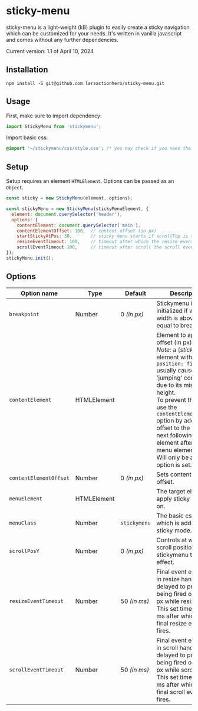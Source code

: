 # sticky-menu
sticky-menu is a light-weight (kB) plugin to easily create a sticky navigation which can be customized for your needs.
It's written in vanilla javascript and comes without any further dependencies. 

Current version: 1.1 of April 10, 2024

## Installation
```npm
npm install -S git@github.com:larsactionhero/sticky-menu.git
```

## Usage
First, make sure to import dependency:
```javascript
import StickyMenu from 'stickymenu';
```

Import basic css:
```css
@import '~/stickymenu/css/style.css'; /* you may check if you need the tilde (~) alias for /node_modules folder */
```

## Setup
Setup requires an element `HTMLElement`.
Options can be passed as an `Object`.
```javascript
const sticky = new StickyMenu(element, options);
```

```javascript
const stickyMenu = new StickyMenu(stickyMenuElement, {
  element: document.querySelector('header'),
  options: {
    contentElement: document.querySelector('main'), 
    contentElementOffset: 100,  // content offset (in px)
    startStickyAtPos: 30,       // sticky menu starts if scrollTop is >= 30px
    resizeEventTimeout: 100,    // timeout after which the resize event fires (in ms)
    scrollEventTimeout 100,     // timeout after scroll the scroll event fires (in ms). 
});
stickyMenu.init();
```

## Options
| Option name | Type | Default | Description | Required |
|---|---|---|---|---|
| `breakpoint` | Number  | 0 _(in px)_ | Stickymenu is only initialized if window width is above or equal to breakpoint.  | false |
| `contentElement` | HTMLElement  || Element to apply offset (in px) on.<br>_Note:_ a (_sticky_) element with `position: fixed` usually causes 'jumping' content due to its missing height.<br>To prevent that, just use the `contentElementOffset` option by adding offset to the to the next following element after your menu element.<br> Will only be applied if option is set. | false |
| `contentElementOffset` | Number | 0 _(in px)_ | Sets content element offset. | false |
| `menuElement` | HTMLElement  |  | The target element to apply sticky mode on. | **true** |
| `menuClass` | Number  | `stickymenu` | The basic css class which is added in sticky mode. | false |
| `scrollPosY` | Number  | 0 _(in px)_ | Controls at which scroll position the stickymenu takes effect. | false |
| `resizeEventTimeout` | Number  | 50 _(in ms)_ | Final event execution in resize handler is delayed to prevent being fired on every px while resizing.<br>This set timeout in ms after which the final resize event fires. | false |
| `scrollEventTimeout` | Number  | 50 _(in ms)_ | Final event execution in scroll handler is delayed to prevent being fired on every px while scrolling.<br>This set timeout in ms after which the final scroll event fires. | false |

